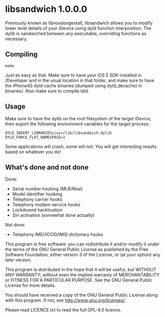 libsandwich 1.0.0.0
===================

Previously known as libvoodoogestalt, libsandwich allows you to modify
lower level details of your iDevice using dyld function interposition.
The dylib is sandwiched between any executable, overriding functions as
necessary.

Compiling
---------

    make

Just as easy as that. Make sure to have your iOS 5 SDK installed in /Developer
and in the usual location in that folder, and make sure to have the iPhone4S
dyld cache binaries (dumped using dyld_decache) in binaries/. Also make sure
to compile ldid.

Usage
-----

Make sure to have the dylib on the root filesystem of the target iDevice,
then export the following environment variables for the target process:

    DYLD_INSERT_LIBRARIES=/usr/lib/libsandwich.dylib
    DYLD_FORCE_FLAT_NAMESPACE=1

Some applications will crash, some will not. You will get interesting results
based on whatever you do!

What's done and not done
------------------------

Done:

* Serial number hooking (MLB/Real)
* Model identifier hooking
* Telephony carrier hooks
* Telephony modem service hooks
* Lockdownd hacktivation
* Siri activation (somewhat done actually)

Not done:

* Telephony IMEI/ICCID/IMSI dictionary hooks

This program is free software: you can redistribute it and/or modify
it under the terms of the GNU General Public License as published by
the Free Software Foundation, either version 3 of the License, or
(at your option) any later version.

This program is distributed in the hope that it will be useful,
but WITHOUT ANY WARRANTY; without even the implied warranty of
MERCHANTABILITY or FITNESS FOR A PARTICULAR PURPOSE.  See the
GNU General Public License for more details.

You should have received a copy of the GNU General Public License
along with this program.  If not, see <http://www.gnu.org/licenses/>.

Please read LICENCE.txt to read the full GPL-4.0 licence. 

